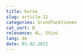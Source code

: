 ```yaml
---
title: Kurse
slug: article-11
categories: Grundfunktionen
cat_sort: D
relevance: AL, StLei
lang: de
date: 03.02.2022
---
```

